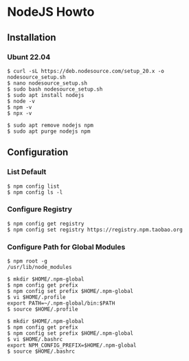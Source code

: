 # NodeJS Howto

## Installation

### Ubunt 22.04

```
$ curl -sL https://deb.nodesource.com/setup_20.x -o nodesource_setup.sh
$ nano nodesource_setup.sh
$ sudo bash nodesource_setup.sh
$ sudo apt install nodejs
$ node -v
$ npm -v
$ npx -v
```

```
$ sudo apt remove nodejs npm
$ sudo apt purge nodejs npm
```

## Configuration

### List Default

```
$ npm config list
$ npm config ls -l
```

### Configure Registry

```
$ npm config get registry
$ npm config set registry https://registry.npm.taobao.org
```

### Configure Path for Global Modules

```
$ npm root -g
/usr/lib/node_modules
```

```
$ mkdir $HOME/.npm-global
$ npm config get prefix
$ npm config set prefix $HOME/.npm-global
$ vi $HOME/.profile
export PATH=~/.npm-global/bin:$PATH
$ source $HOME/.profile
```

```
$ mkdir $HOME/.npm-global
$ npm config get prefix
$ npm config set prefix $HOME/.npm-global
$ vi $HOME/.bashrc
export NPM_CONFIG_PREFIX=$HOME/.npm-global
$ source $HOME/.bashrc
```
